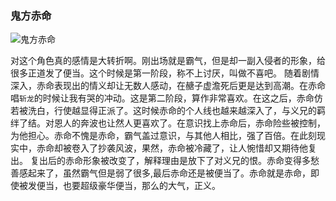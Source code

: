 ### 鬼方赤命

![鬼方赤命][1]

<!-- more -->

对这个角色真的感情是大转折啊。刚出场就是霸气，但是却一副入侵者的形象，给很多正道发了便当。这个时候是第一阶段，称不上讨厌，叫做不喜吧。
随着剧情深入，赤命表现出的情义却让无数人感动，在赯子虚澹死后更是达到高潮。在赤命唱`斩龙`的时候让我有哭的冲动。这是第二阶段，算作非常喜欢。在这之后，赤命仿若被洗白，行使越显得正派了。这时候赤命的个人线也越来越深入了，与义兄的羁绊了结。对恩人的奔波也让然人更喜欢了。在意识找上赤命后，赤命险些被控制，为他担心。赤命不愧是赤命，霸气盖过意识，与其他人相比，强了百倍。在此刻现实中，赤命却被卷入了抄袭风波，果然，赤命被冷藏了，让人惋惜却又期待他复出。
复出后的赤命形象被改变了，解释理由是放下了对义兄的恨。赤命变得多愁善感起来了，虽然霸气但是弱了很多,最后赤命还是被便当了。赤命就是赤命，即使被发便当，也要超级豪华便当，那么的大气，正义。

[1]:http://img-pili.qiniudn.com/guifangchiming